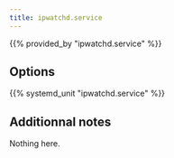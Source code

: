 ```yaml
---
title: ipwatchd.service
---
```


{{% provided_by "ipwatchd.service" %}}

## Options

{{% systemd_unit "ipwatchd.service" %}}

## Additionnal notes

Nothing here.